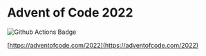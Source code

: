 # Advent of Code 2022

![Github Actions Badge](https://github.com/rumel/advent-of-code-2022/actions/workflows/test.yml/badge.svg)

[https://adventofcode.com/2022](https://adventofcode.com/2022)